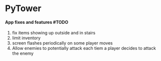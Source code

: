 # PyTower
<h4>App fixes and features #TODO</h4>
<ol>
    <li>fix items showing up outside and in stairs</li>
    <li>limit inventory</li>
    <li>screen flashes periodically on some player moves</li>
    <li>Allow enemies to potentially attack each tiem a player decides to attack the enemy</li>
</ol>

